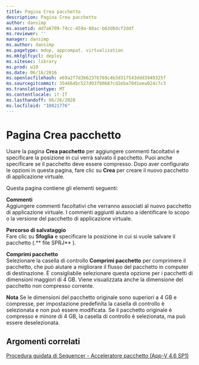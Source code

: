 ```yaml
---
title: Pagina Crea pacchetto
description: Pagina Crea pacchetto
author: dansimp
ms.assetid: dd7a8709-74cc-459a-88ac-b63d8dcf2ddf
ms.reviewer: ''
manager: dansimp
ms.author: dansimp
ms.pagetype: mdop, appcompat, virtualization
ms.mktglfcycl: deploy
ms.sitesec: library
ms.prod: w10
ms.date: 06/16/2016
ms.openlocfilehash: e69a2f7d3b62376769c4b3d317543ddd3949325f
ms.sourcegitcommit: 354664bc527d93f80687cd2eba70d1eea024c7c3
ms.translationtype: MT
ms.contentlocale: it-IT
ms.lasthandoff: 06/26/2020
ms.locfileid: "10821776"
---
```

# Pagina Crea pacchetto


Usare la pagina **Crea pacchetto** per aggiungere commenti facoltativi e specificare la posizione in cui verrà salvato il pacchetto. Puoi anche specificare se il pacchetto deve essere compresso. Dopo aver configurato le opzioni in questa pagina, fare clic su **Crea** per creare il nuovo pacchetto di applicazione virtuale.

Questa pagina contiene gli elementi seguenti:

<a href="" id="comments"></a>**Commenti**  
Aggiungere commenti facoltativi che verranno associati al nuovo pacchetto di applicazione virtuale. I commenti aggiunti aiutano a identificare lo scopo o la versione del pacchetto di applicazione virtuale.

<a href="" id="save-location"></a>**Percorso di salvataggio**  
Fare clic su **Sfoglia** e specificare la posizione in cui si vuole salvare il pacchetto (.** file SPRJ** ).

<a href="" id="compress-package"></a>**Comprimi pacchetto**  
Selezionare la casella di controllo **Comprimi pacchetto** per comprimere il pacchetto, che può aiutare a migliorare il flusso del pacchetto in computer di destinazione. È consigliabile selezionare questa opzione per i pacchetti di dimensioni maggiori di 4 GB. Viene visualizzata anche la dimensione del pacchetto non compresso corrente.

**Nota**  Se le dimensioni del pacchetto originale sono superiori a 4 GB e compresse, per impostazione predefinita la casella di controllo è selezionata e non può essere modificata. Se il pacchetto originale è compresso e minore di 4 GB, la casella di controllo è selezionata, ma può essere deselezionata.

 

## Argomenti correlati


[Procedura guidata di Sequencer - Acceleratore pacchetto (App-V 4.6 SP1)](sequencer-wizard---package-accelerator--appv-46-sp1-.md)

 

 





